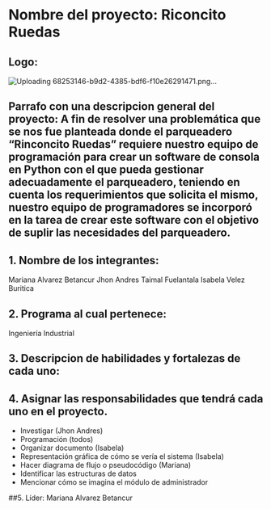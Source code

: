 # Nombre del proyecto: Riconcito Ruedas
## Logo: 
![Uploading 68253146-b9d2-4385-bdf6-f10e26291471.png…]()

## Parrafo con una descripcion general del proyecto: A fin de resolver una problemática que se nos fue planteada donde el parqueadero “Rinconcito Ruedas” requiere nuestro equipo de programación para crear un software de consola en Python con el que pueda gestionar adecuadamente el parqueadero, teniendo en cuenta los requerimientos que solicita el mismo, nuestro equipo de programadores se incorporó en la tarea de crear este software con el objetivo de suplir las necesidades del parqueadero. 
## 1. Nombre de los integrantes:
   Mariana Alvarez Betancur 
   Jhon Andres Taimal Fuelantala
   Isabela Velez Buritica

## 2. Programa al cual pertenece:
Ingeniería Industrial
## 3. Descripcion de habilidades y fortalezas de cada uno:
   
## 4. Asignar las responsabilidades que tendrá cada uno en el proyecto.
   - Investigar (Jhon Andres)             
   - Programación (todos)               
   - Organizar documento (Isabela)             
   - Representación gráfica de cómo se vería el sistema (Isabela)             
   - Hacer diagrama de flujo o pseudocódigo (Mariana)               
   - Identificar las estructuras de datos                
   - Mencionar cómo se imagina el módulo de administrador           

##5. Líder: Mariana Alvarez Betancur
   
